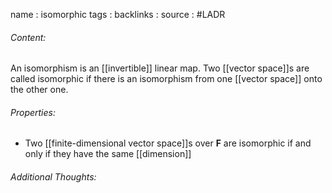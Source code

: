 name : isomorphic
tags : 
backlinks : 
source : #LADR

###### Content:
An isomorphism is an [[invertible]] linear map. Two [[vector space]]s are called isomorphic if there is an isomorphism from one [[vector space]] onto the other one.

###### Properties:
- Two [[finite-dimensional vector space]]s over $\textbf{F}$ are isomorphic if and only if they have the same [[dimension]]

###### Additional Thoughts:
